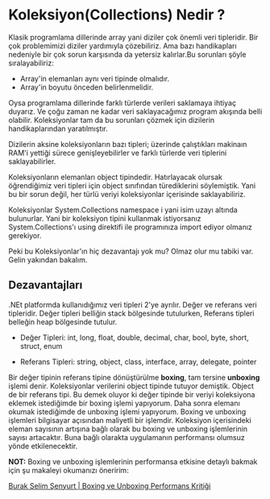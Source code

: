 # Koleksiyon(Collections) Nedir ?
Klasik programlama dillerinde array yani diziler çok önemli veri tipleridir. Bir çok problemimizi diziler yardımıyla çözebiliriz. Ama bazı handikapları nedeniyle bir çok sorun karşısında da yetersiz kalırlar.Bu sorunları şöyle sıralayabiliriz:

* Array'in elemanları aynı veri tipinde olmalıdır. 
* Array'in boyutu önceden belirlenmelidir. 

Oysa programlama dillerinde farklı türlerde verileri saklamaya ihtiyaç duyarız. Ve çoğu zaman ne kadar veri saklayacağımız program akışında belli olabilir.  Koleksiyonlar tam da bu sorunları çözmek için dizilerin handikaplarından yaratılmıştır. 

Dizilerin aksine koleksiyonların bazı tipleri; üzerinde çalıştıkları makinaın RAM'i yettiği sürece genişleyebilirler ve farklı türlerde veri tiplerini saklayabilirler. 

Koleksiyonların elemanları object tipindedir. Hatırlayacak olursak öğrendiğimiz veri tipleri için object sınıfından türediklerini söylemiştik. Yani bu bir sorun değil, her türlü veriyi koleksiyonlar içerisinde saklayabiliriz. 

Koleksiyonlar System.Collections namespace i yani isim uzayı altında bulunurlar. Yani bir koleksiyon tipini kullanmak istiyorsanız System.Collections'ı using direktifi ile programınıza import ediyor olmanız gerekiyor.


Peki bu Koleksiyonlar'ın hiç dezavantajı yok mu? Olmaz olur mu tabiki var. Gelin yakından bakalım. 

## Dezavantajları
.NEt platformda kullanıdığımız veri tipleri 2'ye ayrılır. Değer ve referans veri tipleridir.  Değer tipleri belliğin stack bölgesinde tutulurken, Referans tipleri belleğin heap bölgesinde tutulur.

* Değer Tipleri: int, long, float, double, decimal, char, bool, byte, short, struct, enum

* Referans Tipleri: string, object, class, interface, array, delegate, pointer


Bir değer tipinin referans tipine dönüştürülme **boxing**, tam tersine **unboxing** işlemi denir. Koleksiyonlar verilerini object tipinde tutuyor demiştik. Object de bir referans tipi. Bu demek oluyor ki değer tipinde bir veriyi koleksiyona eklemek istediğimde bir boxing işlemi yapıyorum. Daha sonra elemanı okumak istediğimde de unboxing işlemi yapıyorum. Boxing ve unboxing işlemleri bilgisayar açısından maliyetli bir işlemdir. Koleksiyon içerisindeki eleman sayısının artışına bağlı olarak bu boxing ve unboxing işlemlerinin sayısı artacaktır. Buna bağlı olarakta uygulamanın performansı olumsuz yönde etkilenecektir. 


**NOT:** Boxing ve unboxing işlemlerinin performansa etkisine detaylı bakmak için şu makaleyi okumanızı öneririm: 

[Burak Selim Şenyurt | Boxing ve Unboxing Performans Kritiği](https://www.buraksenyurt.com/post/Boxing-ve-Unboxing-Performans-Kritigi-bsenyurt-com-dan)

